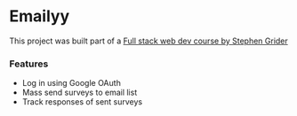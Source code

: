 # Emailyy

This project was built part of a [Full stack web dev course by Stephen Grider](https://www.udemy.com/course/node-with-react-fullstack-web-development/)

### Features
- Log in using Google OAuth
- Mass send surveys to email list
- Track responses of sent surveys
